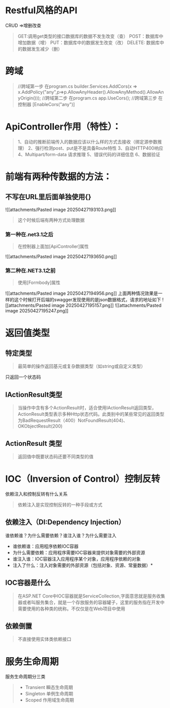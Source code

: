 # Restful风格的API
CRUD =>增删改查
>GET:调用get类型的接口数据库的数据不发生改变（查）
>POST：数据库中增加数据（增）
>PUT：数据库中的数据发生改变（改）
>DELETE: 数据库中的数据发生减少（删）

# 跨域
>//跨域第一步 在program.cs
builder.Services.AddCors(x =&gt; x.AddPolicy("any",p=&gt;p.AllowAnyHeader().AllowAnyMethod().AllowAnyOrigin()));
>//跨域第二步 在program.cs
app.UseCors();
>//跨域第三步 在控制器
    [EnableCors("any")]
# ApiController作用（特性）：
>1、自动的推断前端传入的数据应该以什么样的方式去接收（绑定源参数推理）
>2、强行检测post、put是不是具备Route特性
>3、自动HTTP400响应
>4、Multipart/form-data 请求推理
>5、错误代码的详细信息
>6、数据验证
>

# 前端有两种传数据的方法：

## 不写在URL里后面单独使用{}
![[attachments/Pasted image 20250427193103.png]]
>这个时候后端有两种方式处理数据

### 第一种在.net3.1之后
>在控制器上面加[ApiController]属性

![[attachments/Pasted image 20250427193650.png]]
### 第二种在.NET3.1之前
>使用[Formbody]属性

![[attachments/Pasted image 20250427194956.png]]
上面两种情况效果是一样的这个时候打开后端的swagger发现使用的是json数据格式，请求的地址如下
![[attachments/Pasted image 20250427195157.png]]
![[attachments/Pasted image 20250427195247.png]]
# 返回值类型
## 特定类型
>最简单的操作返回基元或复杂数据类型（如string或自定义类型）

只返回一个状态码

## IActionResult类型
>当操作中含有多个ActionResult时，适合使用IActionResult返回类型，ActionResult类型表示多种Http状态代码。此类别中的某些常见的返回类型为BadRequestResult（400）NotFoundResult(404)、OKObjectResult(200)

## ActionResult 类型
>返回值中既要状态码还要不同类型的值


# IOC（Inversion of Control）控制反转
依赖注入和控制反转有什么关系
>依赖注入是实现控制反转的一种手段或方式

## 依赖注入（DI:Dependency Injection）
谁依赖谁？为什么需要依赖？谁注入谁？为什么需要注入
* 谁依赖谁：应用程序依赖IOC容器
* 为什么需要依赖：应用程序需要IOC容器来提供对象需要的外部资源
* 谁注入谁：IOC容器注入应用程序某个对象，应用程序依赖的对象
* 注入了什么：注入对象需要的外部资源（包括对象、资源、常量数据）*
## IOC容器是什么
>在ASP.NET Core中IOC容器就是ServiceCollection,字面意思就是服务收集器或者叫服务集合，就是一个存放服务的容器罐子，这里的服务指在开发中需要使用的各种类的统称。不仅仅是在Web项目中使用

## 依赖倒置
>不直接使用实体类依赖接口

# 服务生命周期
服务生命周期分三类
>* Transient 瞬态生命周期
>* Singleton 单例生命周期
>* Scoped 作用域生命周期

